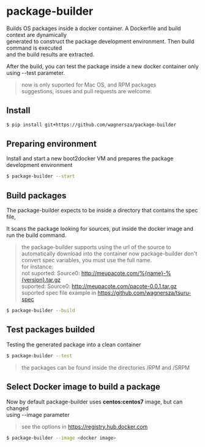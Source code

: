 # package-builder

Builds OS packages inside a docker container. A Dockerfile and build context are dynamically  
generated to construct the package development environment. Then build command is executed  
and the build results are extracted.

After the build, you can test the package inside a new docker container only  
using --test parameter.

> now is only suported for Mac OS, and RPM packages  
> suggestions, issues and pull requests are welcome.

## Install

```bash
$ pip install git+https://github.com/wagnersza/package-builder
```
## Preparing environment

Install and start a new boot2docker VM and prepares the package development environment

```bash
$ package-builder --start
```

## Build packages

The package-builder expects to be inside a directory that contains the spec file, 

It scans the package looking for sources, put inside the docker image and run the build command.

> the package-builder supports using the url of the source to automatically download into the container
> now package-builder don't convert spec variables, you must use the full name.  
> for instance:  
> not suported: Source0: http://meupacote.com/%{name}-%{version}.tar.gz  
> suported: Source0: http://meupacote.com/pacote-0.0.1.tar.gz  
> suported spec file example in https://github.com/wagnersza/tsuru-spec  

```bash
$ package-builder --build
```

## Test packages builded

Testing the generated package into a clean container

```bash
$ package-builder --test
```

> the packages can be found inside the directories /RPM and /SRPM

## Select Docker image to build a package

Now by default package-builder uses **centos:centos7** image, but can changed  
using --image parameter

> see the options in https://registry.hub.docker.com

```bash
$ package-builder --image <docker image>
```
